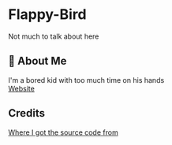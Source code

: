 # Flappy-Bird
Not much to talk about here
## 🚀 About Me
I'm a bored kid with too much time on his hands  
[Website](https://sites.google.com/view/anaiwebsite)
## Credits

[Where I got the source code from](https://thorium.rocks/games/dino/)
